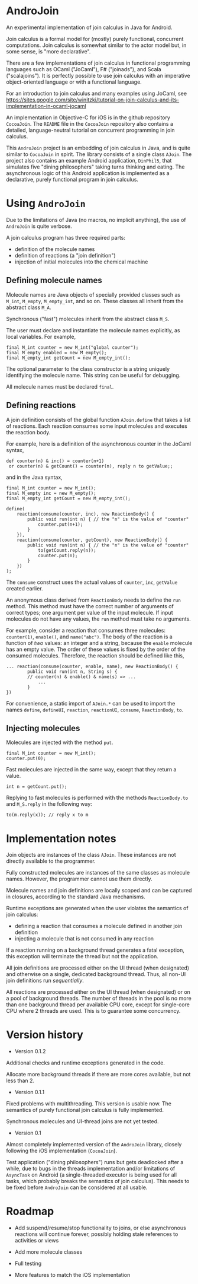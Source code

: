 AndroJoin
=========

An experimental implementation of join calculus in Java for Android.

Join calculus is a formal model for (mostly) purely functional, concurrent computations. Join calculus is somewhat similar to the actor model but, in some sense, is "more declarative".

There are a few implementations of join calculus in functional programming languages such as OCaml ("JoCaml"), F# ("joinads"), and Scala ("scalajoins"). It is perfectly possible to use join calculus with an imperative object-oriented language or with a functional language.

For an introduction to join calculus and many examples using JoCaml, see https://sites.google.com/site/winitzki/tutorial-on-join-calculus-and-its-implementation-in-ocaml-jocaml

An implementation in Objective-C for iOS is in the github repository `CocoaJoin`. The `README` file in the `CocoaJoin` repository also contains a detailed, language-neutral tutorial on concurrent programming in join calculus.

This `AndroJoin` project is an embedding of join calculus in Java, and is quite similar to `CocoaJoin` in spirit. The library consists of a single class `AJoin`. The project also contains an example Android application, `DinPhil5`, that simulates five "dining philosophers" taking turns thinking and eating. The asynchronous logic of this Android application is implemented as a declarative, purely functional program in join calculus.

Using `AndroJoin`
===============

Due to the limitations of Java (no macros, no implicit anything), the use of `AndroJoin` is quite verbose.

A join calculus program has three required parts:

- definition of the molecule names
- definition of reactions (a "join definition")
- injection of initial molecules into the chemical machine

Defining molecule names
-----------------------

Molecule names are Java objects of specially provided classes such as `M_int`, `M_empty`, `M_empty_int`, and so on. These classes all inherit from the abstract class `M_A`.

Synchronous ("fast") molecules inherit from the abstract class `M_S`.

The user must declare and instantiate the molecule names explicitly, as local variables. For example,

	final M_int counter = new M_int("global counter");
	final M_empty enabled = new M_empty();
	final M_empty_int getCount = new M_empty_int();

The optional parameter to the class constructor is a string uniquely identifying the molecule name. This string can be useful for debugging.

All molecule names must be declared `final`.

Defining reactions
------------------

A join definition consists of the global function `AJoin.define` that takes a list of reactions. Each reaction consumes some input molecules and executes the reaction body.

For example, here is a definition of the asynchronous counter in the JoCaml syntax,

	def counter(n) & inc() = counter(n+1)
	 or counter(n) & getCount() = counter(n), reply n to getValue;;

and in the Java syntax,

	final M_int counter = new M_int();
	final M_empty inc = new M_empty();
	final M_empty_int getCount = new M_empty_int();
	
	define(
		reaction(consume(counter, inc), new ReactionBody() {
			public void run(int n) { // the "n" is the value of "counter"
				counter.put(n+1);
			}
		}), 
		reaction(consume(counter, getCount), new ReactionBody() {
			public void run(int n) { // the "n" is the value of "counter"
				to(getCount.reply(n));
				counter.put(n);
			}
		})
	);

The `consume` construct uses the actual values of `counter`, `inc`, `getValue` created earlier.

An anonymous class derived from `ReactionBody` needs to define the `run` method. This method must have the correct number of arguments of correct types; one argument per value of the input molecule. If input molecules do not have any values, the `run` method must take no arguments.

For example, consider a reaction that consumes three molecules: `counter(1)`, `enable()`, and `name("abc")`. The body of the reaction is a function of _two_ values: an integer and a string, because the `enable` molecule has an empty value. The order of these values is fixed by the order of the consumed molecules. Therefore, the reaction should be defined like this,

	... reaction(consume(counter, enable, name), new ReactionBody() {
			public void run(int n, String s) {
			// counter(n) & enable() & name(s) => ...
				...
			}
	})

For convenience, a static import of `AJoin.*` can be used to import the names `define`, `defineUI`, `reaction`, `reactionUI`, `consume`, `ReactionBody`, `to`.

Injecting molecules
-------------------

Molecules are injected with the method `put`.

	final M_int counter = new M_int();
	counter.put(0);

Fast molecules are injected in the same way, except that they return a value.

	int n = getCount.put();

Replying to fast molecules is performed with the methods `ReactionBody.to` and `M_S.reply` in the following way:

	to(m.reply(x)); // reply x to m


Implementation notes
====================

Join objects are instances of the class `AJoin`. These instances are not directly available to the programmer.

Fully constructed molecules are instances of the same classes as molecule names. However, the programmer cannot use them directly.

Molecule names and join definitions are locally scoped and can be captured in closures, according to the standard Java mechanisms.

Runtime exceptions are generated when the user violates the semantics of join calculus:

- defining a reaction that consumes a molecule defined in another join definition
- injecting a molecule that is not consumed in any reaction

If a reaction running on a background thread generates a fatal exception, this exception will terminate the thread but not the application.

All join definitions are processed either on the UI thread (when designated) and otherwise on a single, dedicated background thread. Thus, all non-UI join definitions run _sequentially_.

All reactions are processed either on the UI thread (when designated) or on a pool of background threads. The number of threads in the pool is no more than one background thread per available CPU core, except for single-core CPU where 2 threads are used. This is to guarantee some concurrency.

Version history
===============

* Version 0.1.2

Additional checks and runtime exceptions generated in the code.

Allocate more background threads if there are more cores available, but not less than 2.

* Version 0.1.1

Fixed problems with multithreading. This version is usable now. The semantics of purely functional join calculus is fully implemented.

Synchronous molecules and UI-thread joins are not yet tested.

* Version 0.1

Almost completely implemented version of the `AndroJoin` library, closely following the iOS implementation (`CocoaJoin`).

Test application ("dining philosophers") runs but gets deadlocked after a while, due to bugs in the threads implementation and/or limitations of `AsyncTask` on Android (a single-threaded executor is being used for all tasks, which probably breaks the semantics of join calculus). This needs to be fixed before `AndroJoin` can be considered at all usable.

Roadmap
=======

- Add suspend/resume/stop functionality to joins, or else asynchronous reactions will continue forever, possibly holding stale references to activities or views

- Add more molecule classes

- Full testing

- More features to match the iOS implementation
